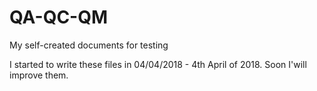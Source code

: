 # QA-QC-QM
My self-created documents for testing

I started to write these files in 04/04/2018 - 4th April of 2018.
Soon I'will improve them.


